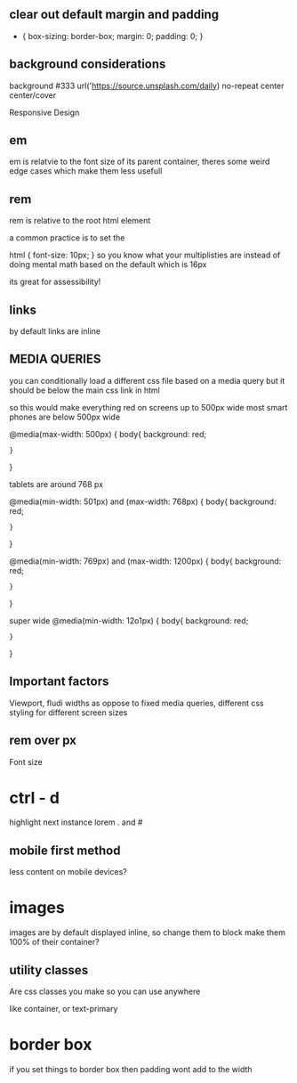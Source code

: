 ## clear out default margin and padding
* {
    box-sizing: border-box;
    margin: 0;
    padding: 0;
}

## background considerations
background #333 url('https://source.unsplash.com/daily)
no-repeat center center/cover



Responsive Design
## em
em is relatvie to the font size of its parent container, theres some weird edge cases which
make them less usefull

## rem
rem is relative to the root html element 

a common practice is to set the

html {
    font-size: 10px;
}
so you know what your multiplisties are instead of doing mental math based on the default which is 16px

its great for assessibility! 

## links
by default links are inline

## MEDIA QUERIES

you can conditionally load a different css file based on a media query but it should be below the main css link in html
<link rel="stylesheet" media="screen and (max-width:768px)" href="mobile.css">


so this would make everything red on screens up to 500px wide
most smart phones are below 500px wide

@media(max-width: 500px) {
    body{
    background: red;

    }
}

tablets are around 768 px

@media(min-width: 501px) and (max-width: 768px) {
    body{
    background: red;

    }
}

@media(min-width: 769px) and (max-width: 1200px) {
    body{
    background: red;

    }
}

super wide
@media(min-width: 12o1px) {
    body{
    background: red;

    }
}



## Important factors
Viewport, fludi widths as oppose to fixed
media queries, different css styling for different screen sizes

## rem over px
Font size

# ctrl - d  
highlight next instance
lorem
. and #

## mobile first method  
less content on mobile devices? 


 # images
 images are by default displayed inline, so change them to block
 make them 100% of their container? 

## utility classes
Are css classes you make so you can use anywhere

like container, or text-primary



# border box
if you set things to border box then padding wont add to the width